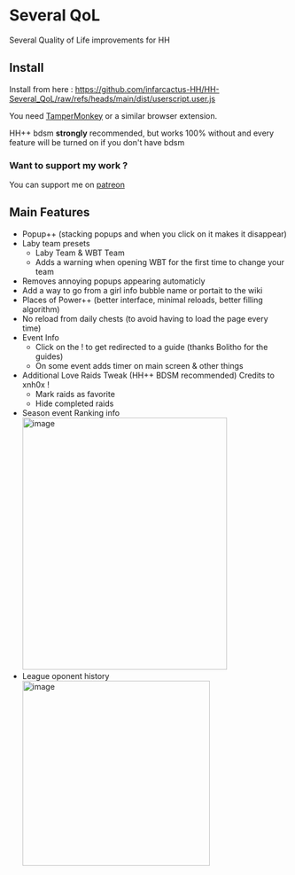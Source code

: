 # Several QoL

Several Quality of Life improvements for HH

## Install  
Install from here : https://github.com/infarcactus-HH/HH-Several_QoL/raw/refs/heads/main/dist/userscript.user.js

You need [TamperMonkey](https://www.tampermonkey.net) or a similar browser extension.  

HH++ bdsm **strongly** recommended, but works 100% without and every feature will be turned on if you don't have bdsm

### Want to support my work ?
You can support me on [patreon](https://patreon.com/infarcactusHH)

## Main Features
- Popup++ (stacking popups and when you click on it makes it disappear)
- Laby team presets
  - Laby Team & WBT Team
  - Adds a warning when opening WBT for the first time to change your team 
- Removes annoying popups appearing automaticly
- Add a way to go from a girl info bubble name or portait to the wiki
- Places of Power++ (better interface, minimal reloads, better filling algorithm)
- No reload from daily chests (to avoid having to load the page every time)
- Event Info
  - Click on the ! to get redirected to a guide (thanks Bolitho for the guides)
  - On some event adds timer on main screen & other things
- Additional Love Raids Tweak (HH++ BDSM recommended)  Credits to xnh0x !
  - Mark raids as favorite
  - Hide completed raids
- Season event Ranking info  
  <img width="369" height="455" alt="image" src="https://github.com/user-attachments/assets/1353c21b-123a-4265-8137-47d96111f709" />
- League oponent history  
  <img width="338" height="334" alt="image" src="https://github.com/user-attachments/assets/969f4f41-3b41-4a33-b43a-88def5407304" />
